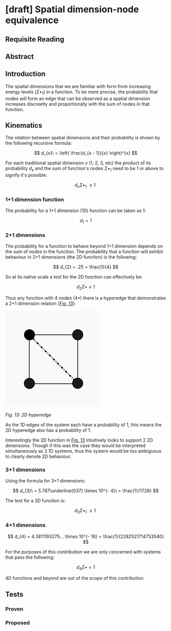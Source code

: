 <script type="text/javascript" id="MathJax-script" async
  src="https://cdn.jsdelivr.net/npm/mathjax@3/es5/tex-mml-chtml.js">
</script>

# [draft] Spatial dimension-node equivalence

## Requisite Reading

## Abstract

## Introduction

The spatial dimensions that we are familiar with form from increasing
energy levels ($\Sigma \bullet_{1}$) in a function. To be more precise, the
probability that nodes will form an edge that can be observed as a
spatial dimension increases discreetly and proportionally with the sum
of nodes in that function.

## Kinematics

The relation between spatial dimensions and their probability is shown
by the following recursive formula:

$$
  d_{x}\  = \left( \frac{d_{x - 1}}{x} \right)^{x}
$$

For each traditional spatial dimension $x$ (1, 2, 3, etc) the product
of its probability $d_{x}$ and the sum of function's nodes
$\Sigma \bullet_{1}$ need to be 1 or above to signify it's possible:

$$
  d_{x}\Sigma \bullet_{1}\  \geq 1\ 
$$

### 1+1 dimension function

The probability for a 1+1 dimension (1D) function can be taken as 1:

$$
  d_{1} = 1
$$

### 2+1 dimensions

The probability for a function to behave beyond 1+1 dimension depends on
the sum of nodes in the function. The probability that a function will
exhibit behaviour in 2+1 dimensions (the 2D function) is the following:

$$
  d_{2} = .25  = \frac{1}{4}
$$

So at its native scale a test for the 2D function can effectively be:

$$
  d_{2}\Sigma \bullet \geq 1
$$

Thus any function with 4 nodes ($4\bullet$) there is a hyperedge that
demonstrates a 2+1 dimension relation ([Fig. 13](#2D)).

<a name="2D">![2D hyperedge](./figures/fig13.svg)</a>

*Fig. 13: 2D hyperedge*

As the 1D edges of the system each have a probability of 1, this means
the 2D hyperedge also has a probability of 1.

Interestingly the 2D function in [Fig. 13](#2D) intuitively looks to support 2 2D
dimensions. Though if this was the case they would be interpreted
simultaneously as 2 1D systems, thus the system would be too ambiguous
to clearly denote 2D behaviour.

### 3+1 dimensions

Using the formula for 3+1 dimensions:

$$
  d_{3}\  = 5.787\underline{037} \times 10^{- 4}\  = \frac{1}{1728}
$$

The test for a 3D function is:

$$
  d_{3}\Sigma \bullet_{1}\  \geq 1\ 
$$

### 4+1 dimensions

$$
  d_{4} = 4.3811193275... \times 10^{- 16} = \frac{1}{2282521714753540}
$$

For the purposes of this contribution we are only concerned with systems that
pass the following:

$$
  d_{4}\Sigma \bullet < 1 
$$

4D functions and beyond are out of the scope of this contribution.


## Tests


### Proven


### Proposed